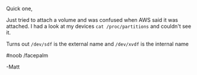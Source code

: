 Quick one,

Just tried to attach a volume and was confused when AWS said it was attached. I had a look at my devices `cat /proc/partitions` and couldn't see it.

Turns out `/dev/sdf` is the external name and `/dev/xvdf` is the internal name

#noob /facepalm

-Matt